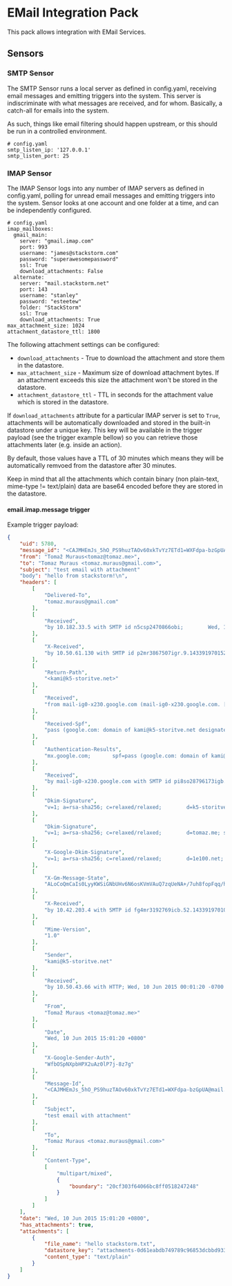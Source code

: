 # EMail Integration Pack

This pack allows integration with EMail Services.

## Sensors
### SMTP Sensor

The SMTP Sensor runs a local server as defined in config.yaml, receiving email messages and emitting triggers into the system. This server is indiscriminate with what messages are received, and for whom. Basically, a catch-all for emails into the system.

As such, things like email filtering should happen upstream, or this should be run in a controlled environment.

```
# config.yaml
smtp_listen_ip: '127.0.0.1'
smtp_listen_port: 25
```

### IMAP Sensor

The IMAP Sensor logs into any number of IMAP servers as defined in config.yaml, polling for unread email messages and emitting triggers into the system. Sensor looks at one account and one folder at a time, and can be independently configured.

```
# config.yaml
imap_mailboxes:
  gmail_main:
    server: "gmail.imap.com"
    port: 993
    username: "james@stackstorm.com"
    password: "superawesomepassword"
    ssl: True
    download_attachments: False
  alternate:
    server: "mail.stackstorm.net"
    port: 143
    username: "stanley"
    password: "esteetew"
    folder: "StackStorm"
    ssl: True
    download_attachments: True
max_attachment_size: 1024
attachment_datastore_ttl: 1800
```

The following attachment settings can be configured:

* ``download_attachments`` - True to download the attachment and store them in the
  datastore.
* ``max_attachment_size`` - Maximum size of download attachment bytes. If an
  attachment exceeds this size the attachment won't be stored in the datastore.
* ``attachment_datastore_ttl`` - TTL in seconds for the attachment value which is
  stored in the datastore.

If ``download_attachments`` attribute for a particular IMAP server is set to ``True``,
attachments will be automatically downloaded and stored in the built-in datastore under
a unique key. This key will be available in the trigger payload (see the trigger example
bellow) so you can retrieve those attachments later (e.g. inside an action).

By default, those values have a TTL of 30 minutes which means they will be automatically remvoed
from the datastore after 30 minutes.

Keep in mind that all the attachments which contain binary (non plain-text, mime-type
!= text/plain) data are base64 encoded before they are stored in the datastore.

#### email.imap.message trigger

Example trigger payload:

```json
{
    "uid": 5780,
    "message_id": "<CAJMHEmJs_5hO_PS9huzTAOv60xkTvYz7ETd1=WXFdpa-bzGpUA@mail.gmail.com>",
    "from": "Tomaž Muraus<tomaz@tomaz.me>",
    "to": "Tomaz Muraus <tomaz.muraus@gmail.com>",
    "subject": "test email with attachment"
    "body": "hello from stackstorm!\n",
    "headers": [
        [
            "Delivered-To",
            "tomaz.muraus@gmail.com"
        ],
        [
            "Received",
            "by 10.182.33.5 with SMTP id n5csp2470866obi;        Wed, 10 Jun 2015 00:01:41 -0700 (PDT)"
        ],
        [
            "X-Received",
            "by 10.50.61.130 with SMTP id p2mr3867507igr.9.1433919701526;        Wed, 10 Jun 2015 00:01:41 -0700 (PDT)"
        ],
        [
            "Return-Path",
            "<kami@k5-storitve.net>"
        ],
        [
            "Received",
            "from mail-ig0-x230.google.com (mail-ig0-x230.google.com. [2607:f8b0:4001:c05::230])        by mx.google.com with ESMTPS id we7si8228902icb.8.2015.06.10.00.01.41        for <tomaz.muraus@gmail.com>        (version=TLSv1.2 cipher=ECDHE-RSA-AES128-GCM-SHA256 bits=128/128);        Wed, 10 Jun 2015 00:01:41 -0700 (PDT)"
        ],
        [
            "Received-Spf",
            "pass (google.com: domain of kami@k5-storitve.net designates 2607:f8b0:4001:c05::230 as permitted sender) client-ip=2607:f8b0:4001:c05::230;"
        ],
        [
            "Authentication-Results",
            "mx.google.com;       spf=pass (google.com: domain of kami@k5-storitve.net designates 2607:f8b0:4001:c05::230 as permitted sender) smtp.mail=kami@k5-storitve.net;       dkim=pass header.i=@tomaz.me"
        ],
        [
            "Received",
            "by mail-ig0-x230.google.com with SMTP id pi8so28796173igb.0        for <tomaz.muraus@gmail.com>; Wed, 10 Jun 2015 00:01:41 -0700 (PDT)"
        ],
        [
            "Dkim-Signature",
            "v=1; a=rsa-sha256; c=relaxed/relaxed;        d=k5-storitve.net; s=google;        h=mime-version:sender:from:date:message-id:subject:to:content-type;        bh=dnyggWfMbPP+DPkMG3PmSW5Y7wvt84XbnBhbgnAUusg=;        b=VmO+M+kBxVU7BwCzreI3vza5kvkxUwkCsiZrlunnMfMnP60RJBJHhE3HtQmIITkjoD         v5fAou2vcSIm5eY/CYAbSJyzzhP6sNbVoHJl1Q90Gqb1KA8g3+hF+mBOBhIqEf0fKiRt         07f0maRrvwJdI54HHRuroE7jSs8DHNllWBJfY="
        ],
        [
            "Dkim-Signature",
            "v=1; a=rsa-sha256; c=relaxed/relaxed;        d=tomaz.me; s=google;        h=mime-version:sender:from:date:message-id:subject:to:content-type;        bh=dnyggWfMbPP+DPkMG3PmSW5Y7wvt84XbnBhbgnAUusg=;        b=YQGGwcMru9HaWMTbcEtkDdALkSLwEANo/ruZ76REaeW8Hnj0U6aM+MLLRKLsiFwSM+         THzY92cpVDAlYkbDLyqN+PctHyOx3ofRobRjjv2741SzV8ZTYLPSyaqsLtOJlRbfo16m         U+9vVgux9/xGrGQnF4DckO86DlcDPPL4oPgBI="
        ],
        [
            "X-Google-Dkim-Signature",
            "v=1; a=rsa-sha256; c=relaxed/relaxed;        d=1e100.net; s=20130820;        h=x-gm-message-state:mime-version:sender:from:date:message-id:subject         :to:content-type;        bh=dnyggWfMbPP+DPkMG3PmSW5Y7wvt84XbnBhbgnAUusg=;        b=TEvRNj86wdtz8SQWp1TfqIYOyFbVh6aEhVWcO1hXFf26fh6M36pRTty48qDzCN7dZb         hHZuKLTneCcgnhnt6bbVgR23AkeMtujFc2QGawF3e/So6Z8VGc1VMBoCdd3li0Epqj+w         OisxHlzV5HNhkcj+UB77345yGZBapcgoZxtn5/m6OaL+wDlWjLfgu0j0FHiMDlftJgF3         yMkgONFIZyVqz1xOey4rvjNBNpGowfF9ei0r869PzUjVLtYuw2UuvhXn0AbduxQHMxmA         1QY67srbOsz5DR+u0bX+2euzI7s5KDFCh1hredYctdr87lyEhJew6HYfCNYUXxxLF5R+         h8Wg=="
        ],
        [
            "X-Gm-Message-State",
            "ALoCoQmCaIs0LyyKWSiGNbUHv6N6osKVmVAuQ7zqUeNA+/7uh8fopFqq/hoF6Fry25ZELwjwbEPr"
        ],
        [
            "X-Received",
            "by 10.42.203.4 with SMTP id fg4mr3192769icb.52.1433919701095; Wed, 10 Jun 2015 00:01:41 -0700 (PDT)"
        ],
        [
            "Mime-Version",
            "1.0"
        ],
        [
            "Sender",
            "kami@k5-storitve.net"
        ],
        [
            "Received",
            "by 10.50.43.66 with HTTP; Wed, 10 Jun 2015 00:01:20 -0700 (PDT)"
        ],
        [
            "From",
            "Tomaž Muraus <tomaz@tomaz.me>"
        ],
        [
            "Date",
            "Wed, 10 Jun 2015 15:01:20 +0800"
        ],
        [
            "X-Google-Sender-Auth",
            "WfbOSpNXpbHPX2uAz0lP7j-8z7g"
        ],
        [
            "Message-Id",
            "<CAJMHEmJs_5hO_PS9huzTAOv60xkTvYz7ETd1=WXFdpa-bzGpUA@mail.gmail.com>"
        ],
        [
            "Subject",
            "test email with attachment"
        ],
        [
            "To",
            "Tomaz Muraus <tomaz.muraus@gmail.com>"
        ],
        [
            "Content-Type",
            [
                "multipart/mixed",
                {
                    "boundary": "20cf303f64066bc8ff0518247248"
                }
            ]
        ]
    ],
    "date": "Wed, 10 Jun 2015 15:01:20 +0800",
    "has_attachments": true,
    "attachments": [
        {
            "file_name": "hello stackstorm.txt",
            "datastore_key": "attachments-0d61eabdb749789c96853dcbbd933884",
            "content_type": "text/plain"
        }
    ]
}
```
